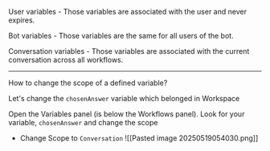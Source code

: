
User variables - Those variables are associated with the user and never expires. 

Bot variables - Those variables are the same for all users of the bot. 

Conversation variables - Those variables are associated with the current conversation across all workflows.

---

How to change the scope of a defined variable?

Let's change the `chosenAnswer` variable which belonged in Workspace

Open the Variables panel (is below the Workflows panel). Look for your variable, `chosenAnswer` and change the scope
- Change Scope to `Conversation`
![[Pasted image 20250519054030.png]]


